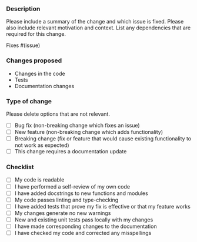 ### Description

Please include a summary of the change and which issue is fixed.
Please also include relevant motivation and context.
List any dependencies that are required for this change.

Fixes #(issue)

### Changes proposed

- Changes in the code
- Tests
- Documentation changes

### Type of change

Please delete options that are not relevant.

- [ ] Bug fix (non-breaking change which fixes an issue)
- [ ] New feature (non-breaking change which adds functionality)
- [ ] Breaking change (fix or feature that would cause existing functionality
      to not work as expected)
- [ ] This change requires a documentation update

### Checklist

- [ ] My code is readable
- [ ] I have performed a self-review of my own code
- [ ] I have added docstrings to new functions and modules
- [ ] My code passes linting and type-checking
- [ ] I have added tests that prove my fix is effective or that my feature works
- [ ] My changes generate no new warnings
- [ ] New and existing unit tests pass locally with my changes
- [ ] I have made corresponding changes to the documentation
- [ ] I have checked my code and corrected any misspellings

